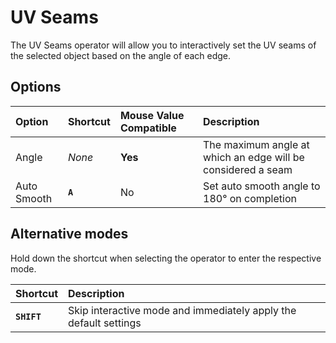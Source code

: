 # UV Seams

The UV Seams operator will allow you to interactively set the UV seams of the selected object based on the angle of each edge.

## Options

| Option | Shortcut | Mouse Value Compatible | Description |
| :--- | :--- | :--- | :--- |
| Angle | _None_ | **Yes** | The maximum angle at which an edge will be considered a seam |
| Auto Smooth | **`A`** | No | Set auto smooth angle to 180° on completion |

## Alternative modes

Hold down the shortcut when selecting the operator to enter the respective mode.

| Shortcut | Description |
| :--- | :--- |
| **`SHIFT`** | Skip interactive mode and immediately apply the default settings |
